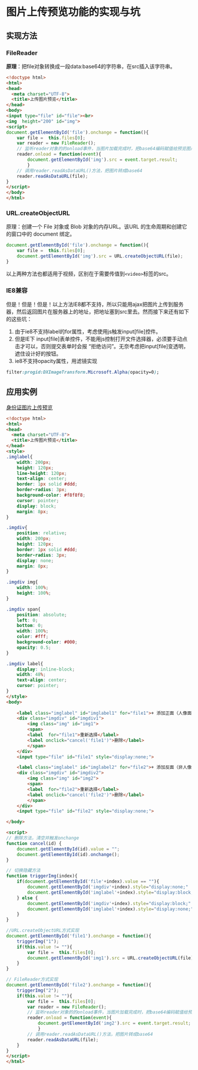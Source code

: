 # 图片上传预览功能的实现与坑

## 实现方法

### FileReader

**原理**：把file对象转换成一段data:base64的字符串，在src插入该字符串。

```html
<!doctype html>
<html>
<head>
  <meta charset="UTF-8">
  <title>上传图片预览</title>
</head>
<body>
<input type="file" id="file"><br>
<img  height="200" id="img">
<script>
document.getElementById('file').onchange = function(){ 
	var file =  this.files[0];
	var reader = new FileReader();
	// 监听reader对象的的onload事件，当图片加载完成时，把base64编码賦值给预览图片
	reader.onload = function(event){
		document.getElementById('img').src = event.target.result;
        }
	// 调用reader.readAsDataURL()方法，把图片转成base64
	reader.readAsDataURL(file);
}
</script>
</body>
</html>
```

### URL.createObjectURL

原理：创建一个 File 对象或 Blob 对象的内存URL。该URL 的生命周期和创建它的窗口中的 document 绑定。

```javascript
document.getElementById('file').onchange = function(){ 
	var file =  this.files[0];
	document.getElementById('img').src = URL.createObjectURL(file);
}
```

以上两种方法也都适用于视频，区别在于需要传值到`<video>`标签的src。

### IE8兼容

但是！但是！但是！以上方法IE8都不支持，所以只能用ajax把图片上传到服务器，然后返回图片在服务器上的地址，把地址塞到src里去。然而接下来还有如下的这些坑：

1. 由于ie8不支持label的for属性，考虑使用js触发input[file]控件。
2. 但是IE下 input[file]表单控件，不能用js控制打开文件选择器，必须要手动点击才可以，否则提交表单时会报 “拒绝访问”。无奈考虑把input[file]变透明，遮住设计好的按钮。
3. ie8不支持opacity属性，用滤镜实现

```css
filter:progid:DXImageTransform.Microsoft.Alpha(opacity=0);
```

## 应用实例

<a href="previewImgDemo.html" target="_blank">身份证图片上传预览</a>

```html
<!doctype html>
<html>
<head>
  <meta charset="UTF-8">
  <title>上传图片预览</title>
</head>
<style>
.imglabel{
	width: 200px;
	height: 120px;
	line-height: 120px;
	text-align: center;
	border: 1px solid #ddd;
	border-radius: 3px;
	background-color: #f8f8f8; 
	cursor: pointer;
	display: block;
	margin: 8px;
}

.imgdiv{
	position: relative;
	width: 200px;
	height: 120px;
	border: 1px solid #ddd;
	border-radius: 3px;
	display: none;
	margin: 8px;
}

.imgdiv img{
	width: 100%;
	height: 100%;
}

.imgdiv span{
	position: absolute;
	left: 0;
	bottom: 0;
	width: 100%;
	color: #fff;
	background-color: #000;
	opacity: 0.5;
}

.imgdiv label{
	display: inline-block;
	width: 48%;
	text-align: center;
	cursor: pointer;
}
</style>
<body>
	
	<label class="imglabel" id="imglabel1" for="file1">+ 添加正面（人像面）</label>
	<div class="imgdiv" id="imgdiv1">
		<img class="img" id="img1">
		<span>
		<label  for="file1">重新选择</label>
		<label onclick="cancel('file1')">删除</label>
		</span>
	</div>
	<input type="file" id="file1" style="display:none;">

	<label class="imglabel" id="imglabel2" for="file2">+ 添加反面（非人像面）</label>
	<div class="imgdiv" id="imgdiv2">
		<img class="img" id="img2">
		<span>
		<label  for="file2">重新选择</label>
		<label onclick="cancel('file2')">删除</label>
		</span>
	</div>
	<input type="file" id="file2" style="display:none;">

</body>

<script>
// 删除方法，清空并触发onchange
function cancel(id) {
	document.getElementById(id).value = "";
	document.getElementById(id).onchange();
}

// 切换隐藏方法
function triggerImg(index){
	if(document.getElementById('file'+index).value == ""){
		document.getElementById('imgdiv'+index).style="display:none;"
		document.getElementById('imglabel'+index).style="display:block;"
	} else {
		document.getElementById('imgdiv'+index).style="display:block;"
		document.getElementById('imglabel'+index).style="display:none;"
	}
}

//URL.createObjectURL方式实现
document.getElementById('file1').onchange = function(){ 
	triggerImg("1");
	if(this.value != ""){
		var file =  this.files[0];
		document.getElementById('img1').src = URL.createObjectURL(file);
	}
}

// FileReader方式实现
document.getElementById('file2').onchange = function(){ 
	triggerImg("2");
	if(this.value != ""){
		var file =  this.files[0];
		var reader = new FileReader();
		// 监听reader对象的的onload事件，当图片加载完成时，把base64编码賦值给预览图片
		reader.onload = function(event){
			document.getElementById('img2').src = event.target.result;
			}
		// 调用reader.readAsDataURL()方法，把图片转成base64
		reader.readAsDataURL(file);
	}
}
</script>
</html>
```

